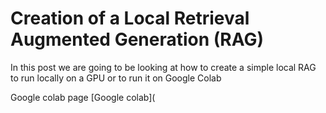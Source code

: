 # Creation of a Local Retrieval Augmented Generation (RAG)

In this post we are going to be looking at how to create a simple local RAG to run locally on a GPU or to run it on Google Colab

Google colab page [Google colab](
